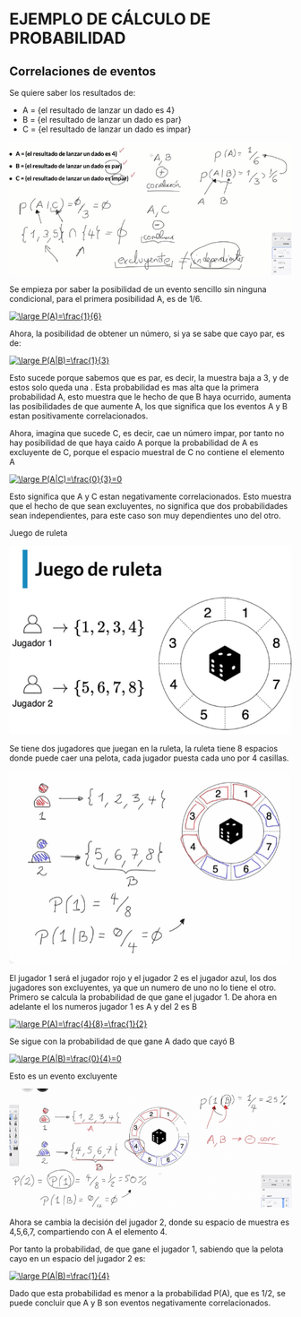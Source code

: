 # EJEMPLO DE CÁLCULO DE PROBABILIDAD

## Correlaciones de eventos

Se quiere saber los resultados de:

- A = {el resultado de lanzar un dado es 4}
- B = {el resultado de lanzar un dado es par}
- C = {el resultado de lanzar un dado es impar}

![](./imagenes/img4.png)

Se empieza por saber la posibilidad de un evento sencillo sin ninguna condicional, para el primera posibilidad A, es de 1/6. 

<a href="https://www.codecogs.com/eqnedit.php?latex=\dpi{120}&space;\bg_white&space;\large&space;P(A)=\frac{1}{6}" target="_blank"><img src="https://latex.codecogs.com/gif.latex?\dpi{120}&space;\bg_white&space;\large&space;P(A)=\frac{1}{6}" title="\large P(A)=\frac{1}{6}" /></a>

Ahora, la posibilidad de obtener un número, si ya se sabe que cayo par, es de:

<a href="https://www.codecogs.com/eqnedit.php?latex=\dpi{120}&space;\bg_white&space;\large&space;P(A|B)=\frac{1}{3}" target="_blank"><img src="https://latex.codecogs.com/gif.latex?\dpi{120}&space;\bg_white&space;\large&space;P(A|B)=\frac{1}{3}" title="\large P(A|B)=\frac{1}{3}" /></a>

Esto sucede porque sabemos que es par, es decir, la muestra baja a 3, y de estos solo queda una . Esta probabilidad es mas alta que la primera probabilidad A, esto muestra que le hecho de que B haya ocurrido, aumenta las posibilidades de que aumente A, los que significa que los eventos  A y B estan positivamente correlacionados.

Ahora, imagina que sucede C, es decir, cae un número impar, por tanto no hay posibilidad de que haya caido A porque la probabilidad de A es excluyente de C, porque el espacio muestral de C no contiene el elemento A

<a href="https://www.codecogs.com/eqnedit.php?latex=\dpi{120}&space;\bg_white&space;\large&space;P(A|C)=\frac{0}{3}=0" target="_blank"><img src="https://latex.codecogs.com/gif.latex?\dpi{120}&space;\bg_white&space;\large&space;P(A|C)=\frac{0}{3}=0" title="\large P(A|C)=\frac{0}{3}=0" /></a>

Esto significa que A y C estan negativamente correlacionados. Esto muestra que el hecho de que sean excluyentes, no significa que dos probabilidades sean independientes, para este caso son muy dependientes uno del otro.

Juego de ruleta

![](./imagenes/img5.png)

Se tiene dos jugadores que juegan en la ruleta, la ruleta tiene 8 espacios donde puede caer una pelota, cada jugador puesta cada uno por 4 casillas.

![](./imagenes/img6.png)

El jugador 1 será el jugador rojo y el jugador 2 es el jugador azul, los dos jugadores son excluyentes, ya que un numero de uno no lo tiene el otro. Primero se calcula la probabilidad de que gane el jugador 1. De ahora en adelante el los numeros jugador 1 es A y del 2  es B

<a href="https://www.codecogs.com/eqnedit.php?latex=\dpi{120}&space;\bg_white&space;\large&space;P(A)=\frac{4}{8}=\frac{1}{2}" target="_blank"><img src="https://latex.codecogs.com/gif.latex?\dpi{120}&space;\bg_white&space;\large&space;P(A)=\frac{4}{8}=\frac{1}{2}" title="\large P(A)=\frac{4}{8}=\frac{1}{2}" /></a>

Se sigue con la probabilidad de que gane A dado que cayó B

<a href="https://www.codecogs.com/eqnedit.php?latex=\dpi{120}&space;\bg_white&space;\large&space;P(A|B)=\frac{0}{4}=0" target="_blank"><img src="https://latex.codecogs.com/gif.latex?\dpi{120}&space;\bg_white&space;\large&space;P(A|B)=\frac{0}{4}=0" title="\large P(A|B)=\frac{0}{4}=0" /></a>

Esto es un evento excluyente

![](./imagenes/img7.png)

Ahora se cambia la decisión del jugador 2, donde su espacio de muestra es 4,5,6,7, compartiendo con A el elemento 4. 

Por tanto la probabilidad, de que gane el jugador 1, sabiendo que la pelota cayo en un espacio del jugador 2 es:

<a href="https://www.codecogs.com/eqnedit.php?latex=\dpi{120}&space;\bg_white&space;\large&space;P(A|B)=\frac{1}{4}" target="_blank"><img src="https://latex.codecogs.com/gif.latex?\dpi{120}&space;\bg_white&space;\large&space;P(A|B)=\frac{1}{4}" title="\large P(A|B)=\frac{1}{4}" /></a>

Dado que esta probabilidad es menor a la probabilidad P(A), que es 1/2, se puede concluir que A y B son eventos negativamente correlacionados.